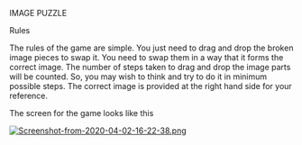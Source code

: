 IMAGE PUZZLE

Rules

The rules of the game are simple. You just need to drag and drop the broken image pieces to swap it. You need to swap them in a way that it forms the correct image. The number of steps taken to drag and drop the image parts will be counted. So, you may wish to think and try to do it in minimum possible steps. The correct image is provided at the right hand side for your reference.

The screen for the game looks like this



[![Screenshot-from-2020-04-02-16-22-38.png](https://i.postimg.cc/Hk909NWd/Screenshot-from-2020-04-02-16-22-38.png)](https://postimg.cc/bZd2z32B)
